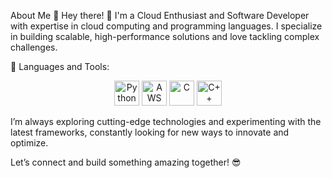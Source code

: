 About Me 🚀
Hey there! 👋 I'm a Cloud Enthusiast and Software Developer with expertise in cloud computing and programming languages. I specialize in building scalable, high-performance solutions and love tackling complex challenges.

🔧 Languages and Tools:

<div align="center"> <img src="https://img.icons8.com/color/48/000000/python--v1.png" alt="Python" height="40"/> <img src="https://img.icons8.com/color/48/000000/amazon-web-services.png" alt="AWS" height="40"/> <img src="https://img.icons8.com/color/48/000000/c-programming.png" alt="C" height="40"/> <img src="https://img.icons8.com/color/48/000000/c-plus-plus-logo.png" alt="C++" height="40"/> </div>

I’m always exploring cutting-edge technologies and experimenting with the latest frameworks, constantly looking for new ways to innovate and optimize.

Let’s connect and build something amazing together! 😎
